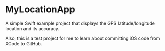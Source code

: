 # MyLocationApp

A simple Swift example project that displays the GPS latitude/longitude location and its accuracy.

Also, this is a test project for me to learn about committing iOS code from XCode to GitHub.
